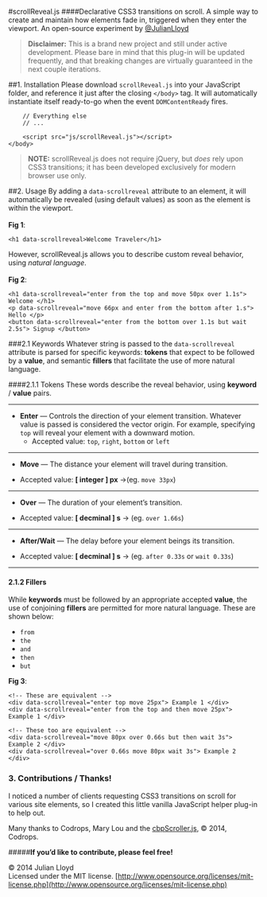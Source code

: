 #scrollReveal.js
####Declarative CSS3 transitions on scroll.
A simple way to create and maintain how elements fade in, triggered when they enter the viewport. An open-source experiment by [@JulianLloyd](https://twitter.com/julianlloyd)

> **Disclaimer:** This is a brand new project and still under active development. Please bare in mind that this plug-in will be updated frequently, and that breaking changes are virtually guaranteed in the next couple iterations.

##1. Installation
Please download `scrollReveal.js` into your JavaScript folder, and reference it just after the closing `</body>` tag. It will automatically instantiate itself ready-to-go when the event `DOMContentReady` fires.


```
    // Everything else
    // ...

    <script src="js/scrollReveal.js"></script>
</body>
```

>**NOTE:** scrollReveal.js does not require jQuery, but *does* rely upon CSS3 transitions; it has been developed exclusively for modern browser use only.


##2. Usage
By adding a `data-scrollreveal` attribute to an element, it will automatically be revealed (using default values) as soon as the element is within the viewport.<br><br> **Fig 1**:

```
<h1 data-scrollreveal>Welcome Traveler</h1>
```
However, scrollReveal.js allows you to describe custom reveal behavior, using *natural language*. <br><br>**Fig 2**:
```
<h1 data-scrollreveal="enter from the top and move 50px over 1.1s"> Welcome </h1>
<p data-scrollreveal="move 66px and enter from the bottom after 1.s"> Hello </p>
<button data-scrollreveal="enter from the bottom over 1.1s but wait 2.5s"> Signup </button>
```



###2.1 Keywords
Whatever string is passed to the `data-scrollreveal` attribute is parsed for specific keywords: **tokens** that expect to be followed by a **value**, and semantic **fillers** that facilitate the use of more natural language.

####2.1.1 Tokens
These words describe the reveal behavior, using **keyword** / **value** pairs.

---

- **Enter** — Controls the direction of your element transition. Whatever value is passed is considered the vector origin. For example, specifying `top` will reveal your element with a downward motion.
  * Accepted value: `top`, `right`, `bottom` or `left`

---

- **Move** — The distance your element will travel during transition.
 * Accepted value: **[ integer ] px** →(eg. `move 33px`)

---

- **Over** — The duration of your element’s transition.
 * Accepted value: **[ decminal ] s** → (eg. `over 1.66s`)

---

- **After/Wait** — The delay before your element beings its transition.
 * Accepted value: **[ decminal ] s** → (eg. `after 0.33s` or `wait 0.33s`)

---

#### 2.1.2 Fillers
While **keywords** must be followed by an appropriate accepted **value**, the use of conjoining **fillers** are permitted for more natural language. These are shown below:

- `from`
- `the`
- `and`
- `then`
- `but`

**Fig 3**:
```
<!-- These are equivalent -->
<div data-scrollreveal="enter top move 25px"> Example 1 </div>
<div data-scrollreveal="enter from the top and then move 25px"> Example 1 </div>

<!-- These too are equivalent -->
<div data-scrollreveal="move 80px over 0.66s but then wait 3s"> Example 2 </div>
<div data-scrollreveal="over 0.66s move 80px wait 3s"> Example 2 </div>
```

### 3. Contributions / Thanks!
I noticed a number of clients requesting CSS3 transitions on scroll for various site elements, so I created this little vanilla JavaScript helper plug-in to help out.

Many thanks to Codrops, Mary Lou and the [cbpScroller.js](http://tympanus.net/codrops/2013/07/18/on-scroll-effect-layout/), © 2014, Codrops.

#####**If you’d like to contribute, please feel free!**

© 2014 Julian Lloyd <br>
Licensed under the MIT license.
[http://www.opensource.org/licenses/mit-license.php](http://www.opensource.org/licenses/mit-license.php)
